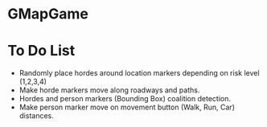 GMapGame
========


To Do List
========
- Randomly place hordes around location markers depending on risk level (1,2,3,4)
- Make horde markers move along roadways and paths.
- Hordes and person markers (Bounding Box) coalition detection.
- Make person marker move on movement button (Walk, Run, Car) distances.